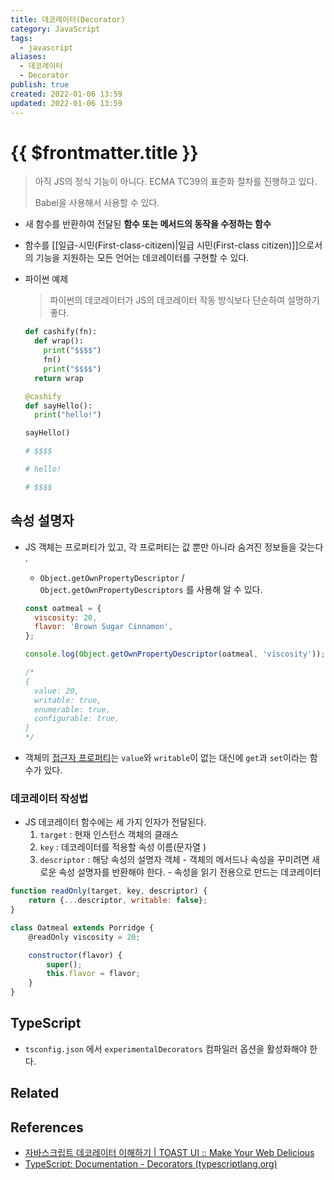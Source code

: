 ```yaml
---
title: 데코레이터(Decorator)
category: JavaScript
tags:
  - javascript
aliases:
  - 데코레이터
  - Decorator
publish: true
created: 2022-01-06 13:59
updated: 2022-01-06 13:59
---
```


# {{ $frontmatter.title }}

> 아직 JS의 정식 기능이 아니다. ECMA TC39의 표준화 절차를 진행하고 있다.
>
> Babel을 사용해서 사용할 수 있다.

- 새 함수를 반환하여 전달된 **함수 또는 메서드의 동작을 수정하는 함수**
- 함수를 [[일급-시민(First-class-citizen)|일급 시민(First-class citizen)]]으로서의 기능을 지원하는 모든 언어는 데코레이터를 구현할 수 있다.
- 파이썬 예제

  > 파이썬의 데코레이터가 JS의 데코레이터 작동 방식보다 단순하여 설명하기 좋다.

  ```python
  def cashify(fn):
    def wrap():
      print("$$$$")
      fn()
      print("$$$$")
    return wrap

  @cashify
  def sayHello():
    print("hello!")

  sayHello()

  # $$$$

  # hello!

  # $$$$
  ```

## 속성 설명자

- JS 객체는 프로퍼티가 있고, 각 프로퍼티는 값 뿐만 아니라 숨겨진 정보들을 갖는다 .

  - `Object.getOwnPropertyDescriptor` / `Object.getOwnPropertyDescriptors` 를 사용해 알 수 있다.

  ```javascript
  const oatmeal = {
  	viscosity: 20,
  	flavor: 'Brown Sugar Cinnamon',
  };

  console.log(Object.getOwnPropertyDescriptor(oatmeal, 'viscosity'));

  /*
  {
    value: 20,
    writable: true,
    enumerable: true,
    configurable: true,
  }
  */
  ```

- 객체의 [접근자 프로퍼티](https://ko.javascript.info/property-accessors)는 `value`와 `writable`이 없는 대신에 `get`과 `set`이라는 함수가 있다.

### 데코레이터 작성법

- JS 데코레이터 함수에는 세 가지 인자가 전달된다.
  1. `target` : 현재 인스턴스 객체의 클래스
  2. `key` : 데코레이터를 적용할 속성 이름(문자열 )
  3. `descriptor` : 해당 속성의 설명자 객체 - 객체의 메서드나 속성을 꾸미려면 새로운 속성 설명자를 반환해야 한다. - 속성을 읽기 전용으로 만드는 데코레이터

```javascript
function readOnly(target, key, descriptor) {
	return {...descriptor, writable: false};
}

class Oatmeal extends Porridge {
	@readOnly viscosity = 20;

	constructor(flavor) {
		super();
		this.flavor = flavor;
	}
}
```

## TypeScript

- `tsconfig.json` 에서 `experimentalDecorators` 컴파일러 옵션을 활성화해야 한다.

## Related

## References

- [자바스크립트 데코레이터 이해하기 | TOAST UI :: Make Your Web Delicious](https://ui.toast.com/weekly-pick/ko_20200102)
- [TypeScript: Documentation - Decorators (typescriptlang.org)](https://www.typescriptlang.org/ko/docs/handbook/decorators.html)
